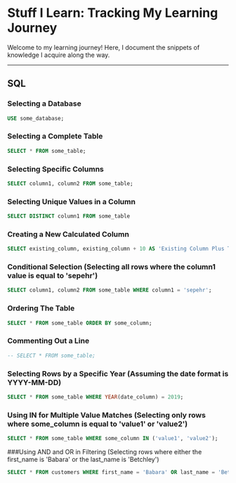 # Stuff I Learn: Tracking My Learning Journey

Welcome to my learning journey! Here, I document the snippets of knowledge I acquire along the way.

---

## SQL

### Selecting a Database
```sql
USE some_database;
```

### Selecting a Complete Table
```sql
SELECT * FROM some_table;
```
### Selecting Specific Columns

```sql
SELECT column1, column2 FROM some_table;
```

### Selecting Unique Values in a Column

```sql
SELECT DISTINCT column1 FROM some_table
```
### Creating a New Calculated Column

```sql
SELECT existing_column, existing_column + 10 AS 'Existing Column Plus Ten' FROM some_table;
```

### Conditional Selection (Selecting all rows where the column1 value is equal to 'sepehr')

```sql
SELECT column1, column2 FROM some_table WHERE column1 = 'sepehr';
```
### Ordering The Table

```sql
SELECT * FROM some_table ORDER BY some_column;
```

### Commenting Out a Line

```sql
-- SELECT * FROM some_table;
```
### Selecting Rows by a Specific Year (Assuming the date format is YYYY-MM-DD)

```sql
SELECT * FROM some_table WHERE YEAR(date_column) = 2019;
```

### Using IN for Multiple Value Matches (Selecting only rows where some_column is equal to 'value1' or 'value2')
```sql
SELECT * FROM some_table WHERE some_column IN ('value1', 'value2');
```

###Using AND and OR in Filtering (Selecting rows where either the first_name is 'Babara' or the last_name is 'Betchley')

```sql
SELECT * FROM customers WHERE first_name = 'Babara' OR last_name = 'Betchley';
```

